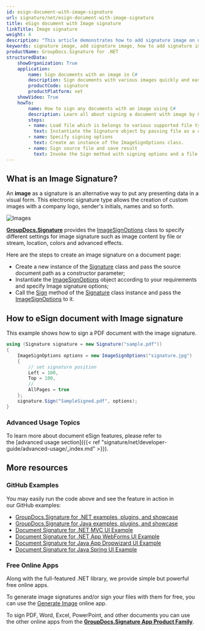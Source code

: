 ```yaml
---
id: esign-document-with-image-signature
url: signature/net/esign-document-with-image-signature
title: eSign document with Image signature
linkTitle: Image signature
weight: 4
description: "This article demonstrates how to add signature image on document page with GroupDocs.Signature."
keywords: signature image, add signature image, how to add signature image
productName: GroupDocs.Signature for .NET
structuredData:
    showOrganization: True
    application:    
        name: Sign documents with an image in C#    
        description: Sign documents with various images quickly and easily with C# language and GroupDocs.Signature for .NET APIs
        productCode: signature
        productPlatform: net 
    showVideo: True
    howTo:
        name: How to sign any documents with an image using C# 
        description: Learn all about signing a document with image by C#
        steps:
        - name: Load file which is belongs to various supported file types
          text: Instantiate the Signature object by passing file as a constructor parameter. You may provide either a file path or a file stream. 
        - name: Specify signing options 
          text: Create an instance of the ImageSignOptions class.
        - name: Sign source file and save result 
          text: Invoke the Sign method with signing options and a file path for the resulting file. File stream can be used as well.
---
```

## What is an Image Signature?

An **image** as a signature is an alternative way to put any presenting data in a visual form. This electronic signature type allows the creation of custom images with a company logo, sender's initials, names and so forth.

![Images](/signature/net/images/esign-document-with-image-signature.png)

[**GroupDocs.Signature**](https://products.groupdocs.com/signature/net) provides the [ImageSignOptions](https://reference.groupdocs.com/signature/net/groupdocs.signature.options/imagesignoptions) class to specify different settings for image signature such as image content by file or stream, location, colors and advanced effects.

Here are the steps to create an image signature on a document page:

* Create a new instance of the [Signature](https://reference.groupdocs.com/signature/net/groupdocs.signature/signature) class and pass the source document path as a constructor parameter;
* Instantiate the [ImageSignOptions](https://reference.groupdocs.com/signature/net/groupdocs.signature.options/imagesignoptions) object according to your requirements and specify Image signature options;
* Call the [Sign](https://reference.groupdocs.com/signature/net/groupdocs.signature/signature/sign/) method of the [Signature](https://reference.groupdocs.com/signature/net/groupdocs.signature/signature) class instance and pass the [ImageSignOptions](https://reference.groupdocs.com/signature/net/groupdocs.signature.options/imagesignoptions) to it.

## How to eSign document with Image signature

This example shows how to sign a PDF document with the image signature.

```csharp
using (Signature signature = new Signature("sample.pdf"))
{
    ImageSignOptions options = new ImageSignOptions("signature.jpg")
    {
        // set signature position
        Left = 100,
        Top = 100,
        //
        AllPages = true
    };
    signature.Sign("SampleSigned.pdf", options);
}
```

### Advanced Usage Topics

To learn more about document eSign features, please refer to the [advanced usage section]({{< ref "signature/net/developer-guide/advanced-usage/_index.md" >}}).

## More resources

### GitHub Examples

You may easily run the code above and see the feature in action in our GitHub examples:

* [GroupDocs.Signature for .NET examples, plugins, and showcase](https://github.com/groupdocs-signature/GroupDocs.Signature-for-.NET)
* [GroupDocs.Signature for Java examples, plugins, and showcase](https://github.com/groupdocs-signature/GroupDocs.Signature-for-Java)
* [Document Signature for .NET MVC UI Example](https://github.com/groupdocs-signature/GroupDocs.Signature-for-.NET-MVC)
* [Document Signature for .NET App WebForms UI Example](https://github.com/groupdocs-signature/GroupDocs.Signature-for-.NET-WebForms)
* [Document Signature for Java App Dropwizard UI Example](https://github.com/groupdocs-signature/GroupDocs.Signature-for-Java-Dropwizard)
* [Document Signature for Java Spring UI Example](https://github.com/groupdocs-signature/GroupDocs.Signature-for-Java-Spring)

### Free Online Apps

Along with the full-featured .NET library, we provide simple but powerful free online apps.

To generate image signatures and/or sign your files with them for free, you can use the [Generate Image](https://products.groupdocs.app/signature/generate/image) online app.

To sign PDF, Word, Excel, PowerPoint, and other documents you can use the other online apps from the **[GroupDocs.Signature App Product Family](https://products.groupdocs.app/signature/family)**.